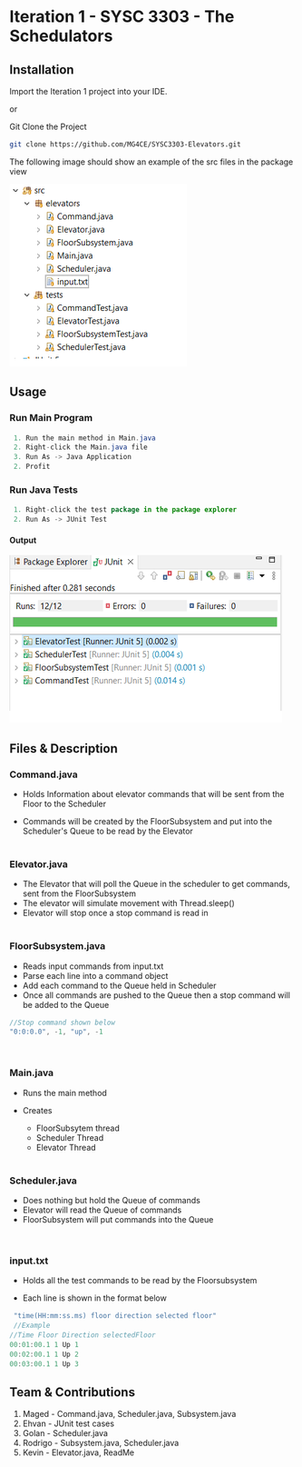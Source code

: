 # Iteration 1 - SYSC 3303 - The Schedulators

## Installation

Import the Iteration 1 project into your IDE.

or

Git Clone the Project

```bash
git clone https://github.com/MG4CE/SYSC3303-Elevators.git
```

The following image should show an example of the src files in the package view

![](images/package_image.png)

## Usage

### Run Main Program

```java
 1. Run the main method in Main.java
 2. Right-click the Main.java file
 3. Run As -> Java Application
 2. Profit
```

### Run Java Tests

```java
 1. Right-click the test package in the package explorer
 2. Run As -> JUnit Test
```

#### Output

![](images/test.png)

## Files & Description

### Command.java

- Holds Information about elevator commands that will be sent from the Floor to the Scheduler

- Commands will be created by the FloorSubsystem and put into the Scheduler's Queue to be read by the Elevator
  <br />
  <br />

### Elevator.java

- The Elevator that will poll the Queue in the scheduler to get commands, sent from the FloorSubsystem
- The elevator will simulate movement with Thread.sleep()
- Elevator will stop once a stop command is read in
  <br />
  <br />

### FloorSubsystem.java

- Reads input commands from input.txt
- Parse each line into a command object
- Add each command to the Queue held in Scheduler
- Once all commands are pushed to the Queue then a stop command will be added to the Queue
  <br />

```java
//Stop command shown below
"0:0:0.0", -1, "up", -1
```

<br />

### Main.java

- Runs the main method
- Creates

  - FloorSubsytem thread
  - Scheduler Thread
  - Elevator Thread

  <br />

### Scheduler.java

- Does nothing but hold the Queue of commands
- Elevator will read the Queue of commands
- FloorSubsystem will put commands into the Queue

<br />

### input.txt

- Holds all the test commands to be read by the Floorsubsystem

- Each line is shown in the format below

```java
 "time(HH:mm:ss.ms) floor direction selected floor"
 //Example
//Time Floor Direction selectedFloor
00:01:00.1 1 Up 1
00:02:00.1 1 Up 2
00:03:00.1 1 Up 3
```

## Team & Contributions

1. Maged - Command.java, Scheduler.java, Subsystem.java
2. Ehvan - JUnit test cases
3. Golan - Scheduler.java
4. Rodrigo - Subsystem.java, Scheduler.java
5. Kevin - Elevator.java, ReadMe
